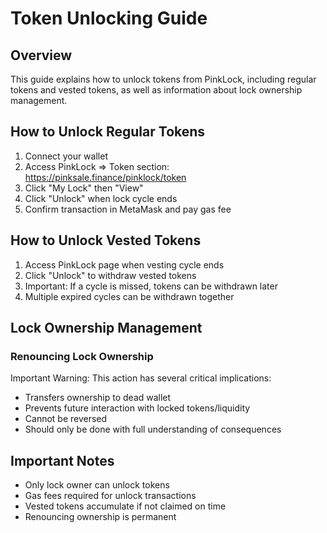 # Token Unlocking Guide

## Overview
This guide explains how to unlock tokens from PinkLock, including regular tokens and vested tokens, as well as information about lock ownership management.

## How to Unlock Regular Tokens

1. Connect your wallet
2. Access PinkLock => Token section: https://pinksale.finance/pinklock/token
3. Click "My Lock" then "View"
4. Click "Unlock" when lock cycle ends
5. Confirm transaction in MetaMask and pay gas fee

## How to Unlock Vested Tokens

1. Access PinkLock page when vesting cycle ends
2. Click "Unlock" to withdraw vested tokens
3. Important: If a cycle is missed, tokens can be withdrawn later
4. Multiple expired cycles can be withdrawn together

## Lock Ownership Management

### Renouncing Lock Ownership
Important Warning: This action has several critical implications:

- Transfers ownership to dead wallet
- Prevents future interaction with locked tokens/liquidity
- Cannot be reversed
- Should only be done with full understanding of consequences

## Important Notes

- Only lock owner can unlock tokens
- Gas fees required for unlock transactions
- Vested tokens accumulate if not claimed on time
- Renouncing ownership is permanent